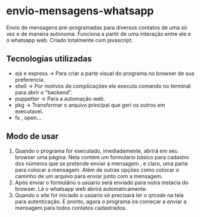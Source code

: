 # envio-mensagens-whatsapp
 Envio de mensagens pré-programadas para diversos contatos de uma só vez e de maneira autonoma. Funciona a partir de uma interação entre ele e o whatsapp web. Criado totalmente com javascript.
 ## Tecnologias utilizadas
 * ejs e express -> Para criar a parte visual do programa no browser de sua preferencia. 
 * shell -> Por motivos de complicações ele executa comando no terminal para abrir o "backend".
 * puppetter -> Para a automação web.
 * pkg -> Transformar o arquivo principal que geri os outros em executavel.
 * fs , open...
 ## Modo de usar 
 
 1. Quando o programa for executado, imediadamente, abrirá em seu browser uma página. Nela contém um formulario básico para cadastro dos números que se pretende enviar a mensagem , e claro, uma parte para colocar a mensagem. Além de outras opções como colocar o caminho de um arquivo para enviar junto com a mensagem.
 2. Após enviar o formulário o usúario será enviado para outra instacia do browser. Lá o whatsapp web abrirá automaticamente.
 3. Quando o site for iniciado o usúario só precisará ler o qrcode na tela para autenticação. E pronto, agora o programa ira começar a enviar a mensagem para todos contatos cadastrados.
 
 

